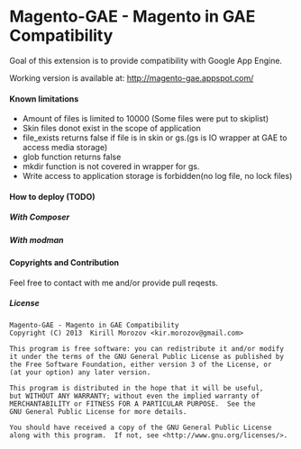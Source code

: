 Magento-GAE - Magento in GAE Compatibility
===========

Goal of this extension is to provide compatibility with Google App Engine.

Working version is available at: http://magento-gae.appspot.com/

#### Known limitations
- Amount of files is limited to 10000 (Some files were put to skiplist)
- Skin files donot exist in the scope of application
- file_exists returns false if file is in skin or gs.(gs is IO wrapper at GAE to access media storage)
- glob function returns false
- mkdir function is not covered in wrapper for gs.
- Write access to application storage is forbidden(no log file, no lock files)

#### How to deploy (TODO)
##### With Composer
##### With modman

#### Copyrights and Contribution
Feel free to contact with me and/or provide pull reqests. 

##### License

    Magento-GAE - Magento in GAE Compatibility
    Copyright (C) 2013  Kirill Morozov <kir.morozov@gmail.com>

    This program is free software: you can redistribute it and/or modify
    it under the terms of the GNU General Public License as published by
    the Free Software Foundation, either version 3 of the License, or
    (at your option) any later version.

    This program is distributed in the hope that it will be useful,
    but WITHOUT ANY WARRANTY; without even the implied warranty of
    MERCHANTABILITY or FITNESS FOR A PARTICULAR PURPOSE.  See the
    GNU General Public License for more details.

    You should have received a copy of the GNU General Public License
    along with this program.  If not, see <http://www.gnu.org/licenses/>.
